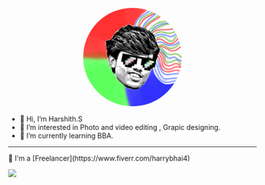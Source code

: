 <p align="center">
  <a href=""><img height="auto" width="200" style="border-radius:50%" src="/unnamed (1).png" ></a>

- 👋 Hi, I’m Harshith.S
- 👀 I’m interested in Photo and video editing , Grapic designing. 
- 🌱 I’m currently learning BBA.
 
 ---
  <P>
💼 I'm a [Freelancer](https://www.fiverr.com/harrybhai4)
  </p> <a><img src=to get my services , check my profile [CLICK HERE](https://www.fiverr.com/harrybhai4) 
- 🎨 I also create NFT's , Here's my profile [CLICK HERE](https://opensea.io/HarryCharan)
- 🤑 Buy my NFT collection - [Girls on Canvas](https://opensea.io/collection/goc-by-harry)
<!---
HarryC44/HarryC44 is a ✨ special ✨ repository because its `README.md` (this file) appears on your GitHub profile.
You can click the Preview link to take a look at your changes.
--->
